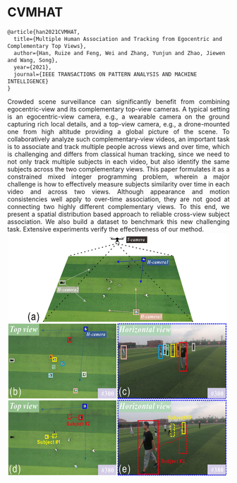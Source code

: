 # CVMHAT

```
@article{han2021CVMHAT,
  title={Multiple Human Association and Tracking from Egocentric and Complementary Top Views}, 
  author={Han, Ruize and Feng, Wei and Zhang, Yunjun and Zhao, Jiewen and Wang, Song},  
  year={2021},  
  journal={IEEE TRANSACTIONS ON PATTERN ANALYSIS AND MACHINE INTELLIGENCE}
}
```
<div align= justify>
Crowded scene surveillance can significantly benefit from combining egocentric-view and its complementary top-view cameras. A typical setting is an egocentric-view camera, e.g., a wearable camera on the ground capturing rich local details, and a top-view camera, e.g., a drone-mounted one from high altitude providing a global picture of the scene. To collaboratively analyze such complementary-view videos, an important task is to associate and track multiple people across views and over time, which is challenging and differs from classical human tracking, since we need to not only track multiple subjects in each video, but also identify the same
subjects across the two complementary views. This paper formulates it as a constrained mixed integer programming problem, wherein a major challenge is how to effectively measure subjects similarity over time in each video and across two views. Although appearance and motion consistencies well apply to over-time association, they are not good at connecting two highly different complementary views. To this end, we present a spatial distribution based approach to reliable cross-view subject association. We also build a dataset to benchmark this new challenging task. Extensive experiments verify the effectiveness of our method.
  
<div align=center><img src="https://github.com/RuizeHan/CVMHAT/blob/main/figs/example.png" width="500" height="550" alt="example"/><br/>
